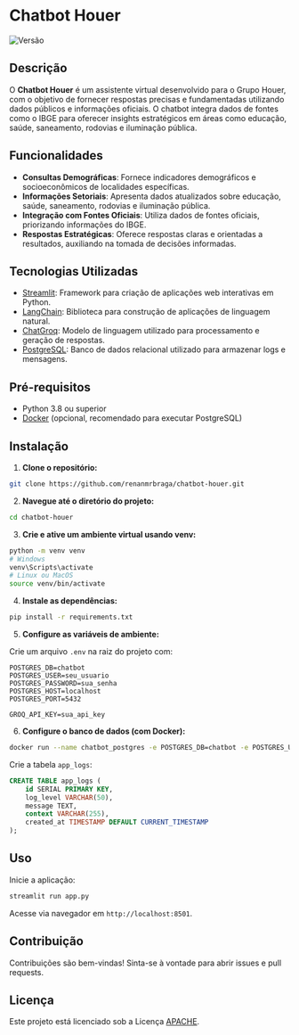 
# Chatbot Houer

![Versão](https://img.shields.io/badge/Versão-1.0-blue)

## Descrição

O **Chatbot Houer** é um assistente virtual desenvolvido para o Grupo Houer, com o objetivo de fornecer respostas precisas e fundamentadas utilizando dados públicos e informações oficiais. O chatbot integra dados de fontes como o IBGE para oferecer insights estratégicos em áreas como educação, saúde, saneamento, rodovias e iluminação pública.

## Funcionalidades

- **Consultas Demográficas**: Fornece indicadores demográficos e socioeconômicos de localidades específicas.
- **Informações Setoriais**: Apresenta dados atualizados sobre educação, saúde, saneamento, rodovias e iluminação pública.
- **Integração com Fontes Oficiais**: Utiliza dados de fontes oficiais, priorizando informações do IBGE.
- **Respostas Estratégicas**: Oferece respostas claras e orientadas a resultados, auxiliando na tomada de decisões informadas.

## Tecnologias Utilizadas

- [Streamlit](https://streamlit.io/): Framework para criação de aplicações web interativas em Python.
- [LangChain](https://python.langchain.com/): Biblioteca para construção de aplicações de linguagem natural.
- [ChatGroq](https://groq.com/): Modelo de linguagem utilizado para processamento e geração de respostas.
- [PostgreSQL](https://www.postgresql.org/): Banco de dados relacional utilizado para armazenar logs e mensagens.

## Pré-requisitos

- Python 3.8 ou superior
- [Docker](https://www.docker.com/) (opcional, recomendado para executar PostgreSQL)

## Instalação

1. **Clone o repositório:**

```bash
git clone https://github.com/renanmrbraga/chatbot-houer.git
```

2. **Navegue até o diretório do projeto:**

```bash
cd chatbot-houer
```

3. **Crie e ative um ambiente virtual usando venv:**

```bash
python -m venv venv
# Windows
venv\Scripts\activate
# Linux ou MacOS
source venv/bin/activate
```

4. **Instale as dependências:**

```bash
pip install -r requirements.txt
```

5. **Configure as variáveis de ambiente:**

Crie um arquivo `.env` na raiz do projeto com:

```env
POSTGRES_DB=chatbot
POSTGRES_USER=seu_usuario
POSTGRES_PASSWORD=sua_senha
POSTGRES_HOST=localhost
POSTGRES_PORT=5432

GROQ_API_KEY=sua_api_key
```

6. **Configure o banco de dados (com Docker):**

```bash
docker run --name chatbot_postgres -e POSTGRES_DB=chatbot -e POSTGRES_USER=seu_usuario -e POSTGRES_PASSWORD=sua_senha -p 5432:5432 -d postgres
```

Crie a tabela `app_logs`:

```sql
CREATE TABLE app_logs (
    id SERIAL PRIMARY KEY,
    log_level VARCHAR(50),
    message TEXT,
    context VARCHAR(255),
    created_at TIMESTAMP DEFAULT CURRENT_TIMESTAMP
);
```

## Uso

Inicie a aplicação:

```bash
streamlit run app.py
```

Acesse via navegador em `http://localhost:8501`.

## Contribuição

Contribuições são bem-vindas! Sinta-se à vontade para abrir issues e pull requests.

## Licença

Este projeto está licenciado sob a Licença [APACHE](LICENSE).
